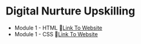 # Digital Nurture Upskilling

- Module 1 - HTML 🔗[Link To Website](https://html-mauve-iota.vercel.app/)
- Module 1 - CSS 🔗[Link To Website](https://css-gules.vercel.app/)
